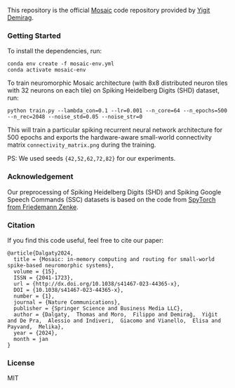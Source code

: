 This repository is the official [Mosaic](https://www.nature.com/articles/s41467-023-44365-x ) code repository provided by [Yigit Demirag](https://yigit.ai).

### Getting Started

To install the dependencies, run:

```
conda env create -f mosaic-env.yml
conda activate mosaic-env
```

To train neuromorphic Mosaic architecture (with 8x8 distributed neuron tiles with 32 neurons on each tile) on Spiking Heidelberg Digits (SHD) dataset, run:

```
python train.py --lambda_con=0.1 --lr=0.001 --n_core=64 --n_epochs=500 --n_rec=2048 --noise_std=0.05 --noise_str=0
```

This will train a particular spiking recurrent neural network architecture for 500 epochs and exports the hardware-aware small-world connectivity matrix `connectivity_matrix.png` during the training.

PS: We used seeds `{42,52,62,72,82}` for our experiments.

### Acknowledgement

Our preprocessing of Spiking Heidelberg Digits (SHD) and Spiking Google Speech Commands (SSC) datasets is based on the code from [SpyTorch from Friedemann Zenke](https://github.com/fzenke/spytorch).


### Citation

If you find this code useful, feel free to cite our paper:

```
@article{Dalgaty2024,
  title = {Mosaic: in-memory computing and routing for small-world spike-based neuromorphic systems},
  volume = {15},
  ISSN = {2041-1723},
  url = {http://dx.doi.org/10.1038/s41467-023-44365-x},
  DOI = {10.1038/s41467-023-44365-x},
  number = {1},
  journal = {Nature Communications},
  publisher = {Springer Science and Business Media LLC},
  author = {Dalgaty,  Thomas and Moro,  Filippo and Demirağ,  Yiğit and De Pra,  Alessio and Indiveri,  Giacomo and Vianello,  Elisa and Payvand,  Melika},
  year = {2024},
  month = jan 
}
```

### License

MIT
